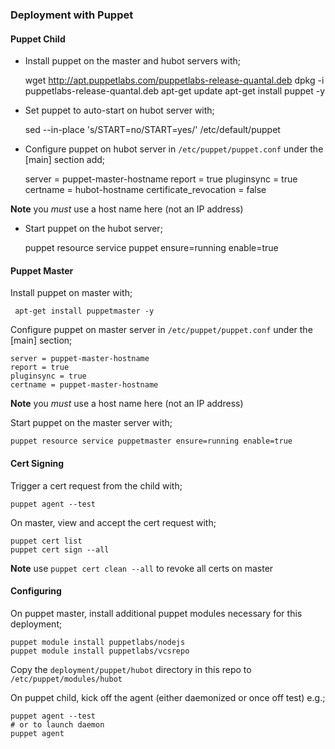 ### Deployment with Puppet

#### Puppet Child

* Install puppet on the master and hubot servers with;

    wget http://apt.puppetlabs.com/puppetlabs-release-quantal.deb
    dpkg -i puppetlabs-release-quantal.deb
    apt-get update
    apt-get install puppet -y

* Set puppet to auto-start on hubot server with;

    sed --in-place 's/START=no/START=yes/' /etc/default/puppet

* Configure puppet on hubot server in `/etc/puppet/puppet.conf` under the [main]
  section add;

    server = puppet-master-hostname
    report = true
    pluginsync = true
    certname = hubot-hostname
    certificate_revocation = false

**Note** you _must_ use a host name here (not an IP address)

* Start puppet on the hubot server;

    puppet resource service puppet ensure=running enable=true

#### Puppet Master

Install puppet on master with;

     apt-get install puppetmaster -y

Configure puppet on master server in `/etc/puppet/puppet.conf` under the [main] section;

    server = puppet-master-hostname
    report = true
    pluginsync = true
    certname = puppet-master-hostname

**Note** you _must_ use a host name here (not an IP address)

Start puppet on the master server with;

    puppet resource service puppetmaster ensure=running enable=true

#### Cert Signing

Trigger a cert request from the child with;

    puppet agent --test

On master, view and accept the cert request with;

    puppet cert list
    puppet cert sign --all

**Note** use `puppet cert clean --all` to revoke all certs on master

#### Configuring

On puppet master, install additional puppet modules necessary for this deployment;

    puppet module install puppetlabs/nodejs
    puppet module install puppetlabs/vcsrepo

Copy the `deployment/puppet/hubot` directory in this repo to
`/etc/puppet/modules/hubot`

On puppet child, kick off the agent (either daemonized or once off test) e.g.;

    puppet agent --test
    # or to launch daemon
    puppet agent
